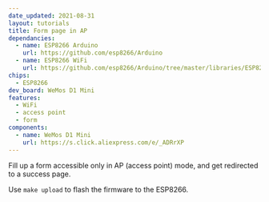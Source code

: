 ```yaml
---
date_updated: 2021-08-31
layout: tutorials
title: Form page in AP
dependancies:
  - name: ESP8266 Arduino
    url: https://github.com/esp8266/Arduino
  - name: ESP8266 WiFi
    url: https://github.com/esp8266/Arduino/tree/master/libraries/ESP8266WiFi
chips:
  - ESP8266
dev_board: WeMos D1 Mini
features:
  - WiFi
  - access point
  - form
components:
  - name: WeMos D1 Mini
    url: https://s.click.aliexpress.com/e/_ADRrXP
---
```


Fill up a form accessible only in AP (access point) mode, and get redirected to a success page.

Use `make upload` to flash the firmware to the ESP8266.
